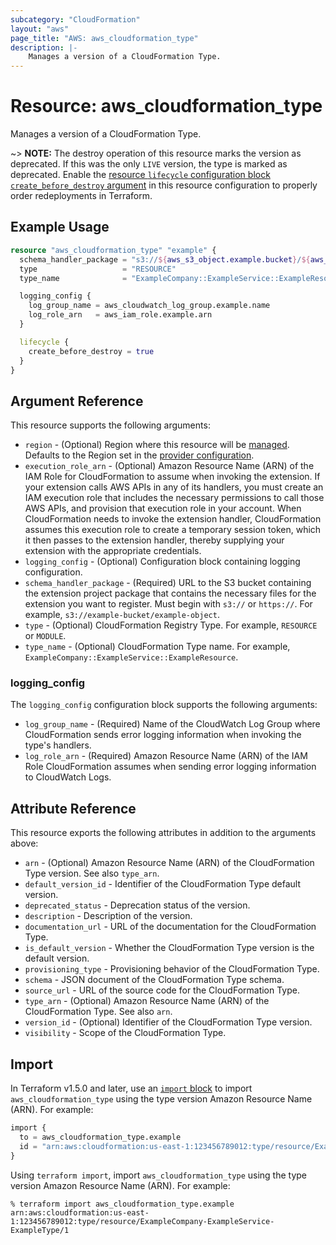 ```yaml
---
subcategory: "CloudFormation"
layout: "aws"
page_title: "AWS: aws_cloudformation_type"
description: |-
    Manages a version of a CloudFormation Type.
---
```


# Resource: aws_cloudformation_type

Manages a version of a CloudFormation Type.

~> **NOTE:** The destroy operation of this resource marks the version as deprecated. If this was the only `LIVE` version, the type is marked as deprecated. Enable the [resource `lifecycle` configuration block `create_before_destroy` argument](https://www.terraform.io/language/meta-arguments/lifecycle#create_before_destroy) in this resource configuration to properly order redeployments in Terraform.

## Example Usage

```terraform
resource "aws_cloudformation_type" "example" {
  schema_handler_package = "s3://${aws_s3_object.example.bucket}/${aws_s3_object.example.key}"
  type                   = "RESOURCE"
  type_name              = "ExampleCompany::ExampleService::ExampleResource"

  logging_config {
    log_group_name = aws_cloudwatch_log_group.example.name
    log_role_arn   = aws_iam_role.example.arn
  }

  lifecycle {
    create_before_destroy = true
  }
}
```

## Argument Reference

This resource supports the following arguments:

* `region` - (Optional) Region where this resource will be [managed](https://docs.aws.amazon.com/general/latest/gr/rande.html#regional-endpoints). Defaults to the Region set in the [provider configuration](https://registry.terraform.io/providers/hashicorp/aws/latest/docs#aws-configuration-reference).
* `execution_role_arn` - (Optional) Amazon Resource Name (ARN) of the IAM Role for CloudFormation to assume when invoking the extension. If your extension calls AWS APIs in any of its handlers, you must create an IAM execution role that includes the necessary permissions to call those AWS APIs, and provision that execution role in your account. When CloudFormation needs to invoke the extension handler, CloudFormation assumes this execution role to create a temporary session token, which it then passes to the extension handler, thereby supplying your extension with the appropriate credentials.
* `logging_config` - (Optional) Configuration block containing logging configuration.
* `schema_handler_package` - (Required) URL to the S3 bucket containing the extension project package that contains the necessary files for the extension you want to register. Must begin with `s3://` or `https://`. For example, `s3://example-bucket/example-object`.
* `type` - (Optional) CloudFormation Registry Type. For example, `RESOURCE` or `MODULE`.
* `type_name` - (Optional) CloudFormation Type name. For example, `ExampleCompany::ExampleService::ExampleResource`.

### logging_config

The `logging_config` configuration block supports the following arguments:

* `log_group_name` - (Required) Name of the CloudWatch Log Group where CloudFormation sends error logging information when invoking the type's handlers.
* `log_role_arn` - (Required) Amazon Resource Name (ARN) of the IAM Role CloudFormation assumes when sending error logging information to CloudWatch Logs.

## Attribute Reference

This resource exports the following attributes in addition to the arguments above:

* `arn` - (Optional) Amazon Resource Name (ARN) of the CloudFormation Type version. See also `type_arn`.
* `default_version_id` - Identifier of the CloudFormation Type default version.
* `deprecated_status` - Deprecation status of the version.
* `description` - Description of the version.
* `documentation_url` - URL of the documentation for the CloudFormation Type.
* `is_default_version` - Whether the CloudFormation Type version is the default version.
* `provisioning_type` - Provisioning behavior of the CloudFormation Type.
* `schema` - JSON document of the CloudFormation Type schema.
* `source_url` - URL of the source code for the CloudFormation Type.
* `type_arn` - (Optional) Amazon Resource Name (ARN) of the CloudFormation Type. See also `arn`.
* `version_id` - (Optional) Identifier of the CloudFormation Type version.
* `visibility` - Scope of the CloudFormation Type.

## Import

In Terraform v1.5.0 and later, use an [`import` block](https://developer.hashicorp.com/terraform/language/import) to import `aws_cloudformation_type` using the type version Amazon Resource Name (ARN). For example:

```terraform
import {
  to = aws_cloudformation_type.example
  id = "arn:aws:cloudformation:us-east-1:123456789012:type/resource/ExampleCompany-ExampleService-ExampleType/1"
}
```

Using `terraform import`, import `aws_cloudformation_type` using the type version Amazon Resource Name (ARN). For example:

```console
% terraform import aws_cloudformation_type.example arn:aws:cloudformation:us-east-1:123456789012:type/resource/ExampleCompany-ExampleService-ExampleType/1
```
